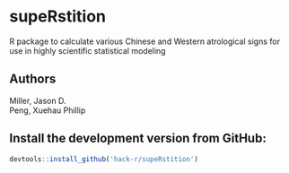 # supeRstition
R package to calculate various Chinese and Western atrological signs for use in highly scientific statistical modeling

## Authors
Miller, Jason D.   
Peng, Xuehau Phillip


## Install the development version from GitHub:
```r
devtools::install_github('hack-r/supeRstition')
```
